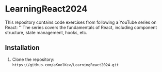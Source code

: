 # LearningReact2024

This repository contains code exercises from following a YouTube series on React: '' The series covers the fundamentals of React, including component structure, state management, hooks, etc. 


## Installation

1. Clone the repository: `https://github.com/aKoolKev/LearningReact2024.git`
   
